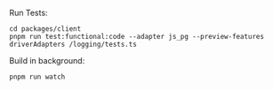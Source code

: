 Run Tests:

```
cd packages/client
pnpm run test:functional:code --adapter js_pg --preview-features driverAdapters /logging/tests.ts
```

Build in background:

```
pnpm run watch
```
